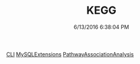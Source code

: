 ﻿---
title: KEGG
date: 6/13/2016 6:38:04 PM
---

[CLI](T-KEGG.CLI.html)
[MySQLExtensions](T-KEGG.MySQLExtensions.html)
[PathwayAssociationAnalysis](T-KEGG.PathwayAssociationAnalysis.html)
